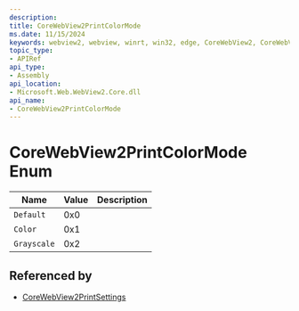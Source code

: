 ```yaml
---
description: 
title: CoreWebView2PrintColorMode
ms.date: 11/15/2024
keywords: webview2, webview, winrt, win32, edge, CoreWebView2, CoreWebView2Controller, browser control, edge html, CoreWebView2PrintColorMode
topic_type:
- APIRef
api_type:
- Assembly
api_location:
- Microsoft.Web.WebView2.Core.dll
api_name:
- CoreWebView2PrintColorMode
---
```


# CoreWebView2PrintColorMode Enum

| Name |  Value | Description |
|--|--|--|
|`Default` | 0x0  |  |
|`Color` | 0x1  |  |
|`Grayscale` | 0x2  |  |


## Referenced by

- [CoreWebView2PrintSettings](corewebview2printsettings.md)
